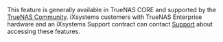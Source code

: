 &NewLine;

This feature is generally available in TrueNAS CORE and supported by the [TrueNAS Community](https://www.truenas.com/community/).
iXsystems customers with TrueNAS Enterprise hardware and an iXsystems Support contract can contact [Support](https://www.truenas.com/docs/core/system/support/) about accessing these features.
